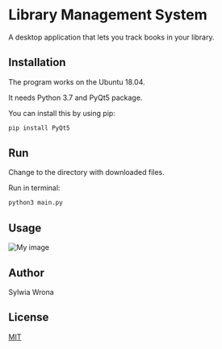 # Library Management System
A desktop application that lets you track books in your library.

## Installation
The program works on the Ubuntu 18.04.

It needs Python 3.7 and PyQt5 package.

You can install this by using pip:

```bash
pip install PyQt5
```

## Run
Change to the directory with downloaded files.

Run in terminal:
```bash
python3 main.py
```


## Usage

![My image](username.github.com/repository/img/image.jpg)

## Author

Sylwia Wrona

## License
[MIT](https://choosealicense.com/licenses/mit/)